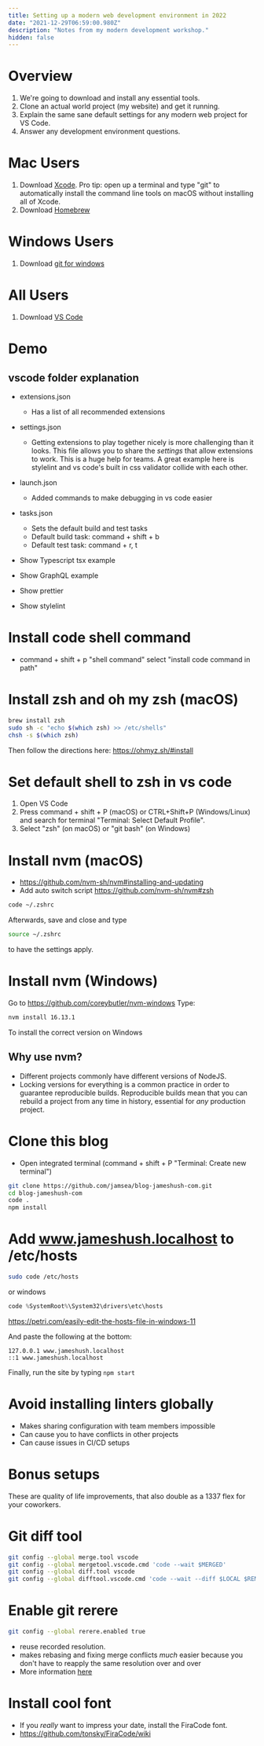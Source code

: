 ```yaml
---
title: Setting up a modern web development environment in 2022
date: "2021-12-29T06:59:00.980Z"
description: "Notes from my modern development workshop."
hidden: false
---
```


# Overview

1. We're going to download and install any essential tools.
2. Clone an actual world project (my website) and get it running.
3. Explain the same sane default settings for any modern web project for VS Code.
4. Answer any development environment questions.

# Mac Users

1. Download [Xcode](https://apps.apple.com/us/app/xcode/id497799835?mt=12). Pro tip: open up a terminal and type "git" to automatically install the command line tools on macOS without installing all of Xcode.
1. Download [Homebrew](https://brew.sh/)

# Windows Users

1. Download [git for windows](https://gitforwindows.org/)

# All Users

1. Download [VS Code](https://code.visualstudio.com/)

# Demo

## vscode folder explanation

- extensions.json
  - Has a list of all recommended extensions
- settings.json
  - Getting extensions to play together nicely is more challenging than it looks. This file allows you to share the _settings_ that allow extensions to work. This is a huge help for teams. A great example here is stylelint and vs code's built in css validator collide with each other.
- launch.json
  - Added commands to make debugging in vs code easier
- tasks.json

  - Sets the default build and test tasks
  - Default build task: command + shift + b
  - Default test task: command + r, t

- Show Typescript tsx example
- Show GraphQL example
- Show prettier
- Show stylelint

# Install code shell command

- command + shift + p "shell command" select "install code command in path"

# Install zsh and oh my zsh (macOS)

```bash
brew install zsh
sudo sh -c "echo $(which zsh) >> /etc/shells"
chsh -s $(which zsh)
```

Then follow the directions here: https://ohmyz.sh/#install

# Set default shell to zsh in vs code

1. Open VS Code
2. Press command + shift + P (macOS) or CTRL+Shift+P (Windows/Linux) and search for terminal "Terminal: Select Default Profile".
3. Select "zsh" (on macOS) or "git bash" (on Windows)

# Install nvm (macOS)

- https://github.com/nvm-sh/nvm#installing-and-updating
- Add auto switch script https://github.com/nvm-sh/nvm#zsh

```bash
code ~/.zshrc
```

Afterwards, save and close and type

```bash
source ~/.zshrc
```

to have the settings apply.

# Install nvm (Windows)

Go to https://github.com/coreybutler/nvm-windows
Type:

```bash
nvm install 16.13.1
```

To install the correct version on Windows

## Why use nvm?

- Different projects commonly have different versions of NodeJS.
- Locking versions for everything is a common practice in order to guarantee reproducible builds. Reproducible builds mean that you can rebuild a project from any time in history, essential for _any_ production project.

# Clone this blog

- Open integrated terminal (command + shift + P "Terminal: Create new terminal")

```bash
git clone https://github.com/jamsea/blog-jameshush-com.git
cd blog-jameshush-com
code .
npm install
```

# Add www.jameshush.localhost to /etc/hosts

```bash
sudo code /etc/hosts
```

or windows

```powershell
code %SystemRoot%\System32\drivers\etc\hosts
```

https://petri.com/easily-edit-the-hosts-file-in-windows-11

And paste the following at the bottom:

```
127.0.0.1 www.jameshush.localhost
::1 www.jameshush.localhost
```

Finally, run the site by typing `npm start`

# Avoid installing linters globally

- Makes sharing configuration with team members impossible
- Can cause you to have conflicts in other projects
- Can cause issues in CI/CD setups

# Bonus setups

These are quality of life improvements, that also double as a 1337 flex for your coworkers.

# Git diff tool

```bash
git config --global merge.tool vscode
git config --global mergetool.vscode.cmd 'code --wait $MERGED'
git config --global diff.tool vscode
git config --global difftool.vscode.cmd 'code --wait --diff $LOCAL $REMOTE'
```

# Enable git rerere

```bash
git config --global rerere.enabled true
```

- reuse recorded resolution.
- makes rebasing and fixing merge conflicts _much_ easier because you don't have to reapply the same resolution over and over
- More information [here](https://stackoverflow.com/questions/49500943/what-is-git-rerere-and-how-does-it-work)

# Install cool font

- If you _really_ want to impress your date, install the FiraCode font.
- https://github.com/tonsky/FiraCode/wiki

